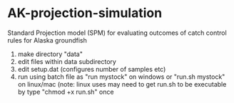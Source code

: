 AK-projection-simulation
========================

Standard Projection model (SPM) for evaluating outcomes of catch control rules for Alaska groundfish

  1. make directory "data"
  2. edit files within data subdirectory
  3. edit setup.dat (configures number of samples etc)
  4. run using batch file as "run mystock" on windows or "run.sh mystock" on linux/mac (note: linux uses may need to get run.sh to be executable by type "chmod +x run.sh" once
